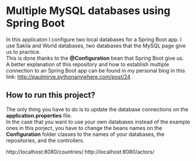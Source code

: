 # Multiple MySQL databases using Spring Boot
In this applicaton I configure two local databases for a Spring Boot app. I use Sakila and World databases, two databases that the MySQL page give us to practice.
<br>
 This is done thanks to the **@Configuration** bean that Spring Boot give us.
<br>
 A better explanation of this repository and how to establish multiple connection to an Spring Boot app can be found in my personal blog in this link: http://paulmirve.pythonanywhere.com/post/24 .
 
 ## How to run this project?
 The only thing you have to do is to update the database connections on the **application.properties** file.
 <br>
 In the case that you want to use your own databases instead of the example ones in this porject, you have to change the beans names on the **Configuration** folder classes to the names of your databases, the repositories, and the controllers. 
 
 
 
 
 http://localhost:8080/countries/
 http://localhost:8080/actors/
